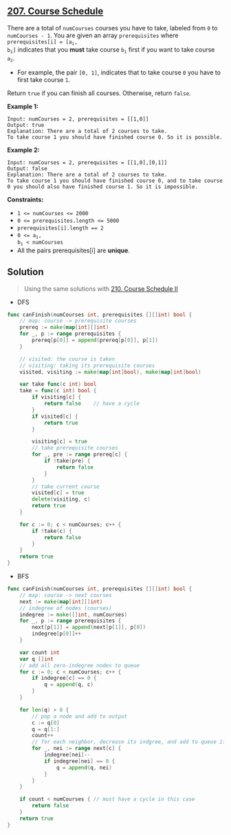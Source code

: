 ## [207. Course Schedule](https://leetcode.com/problems/course-schedule/)


There are a total of `numCourses` courses you have to take, labeled from `0` to `numCourses - 1`. You are given an array `prerequisites` where <code>prerequisites[i] = [a<sub style="display: inline;">i</sub>, b<sub style="display: inline;">i</sub>]</code> indicates that you **must** take course <code>b<sub style="display: inline;">i</sub></code> first if you want to take course <code>a<sub style="display: inline;">i</sub></code>.

*   For example, the pair `[0, 1]`, indicates that to take course `0` you have to first take course `1`.

Return `true` if you can finish all courses. Otherwise, return `false`.

**Example 1:**

```
Input: numCourses = 2, prerequisites = [[1,0]]
Output: true
Explanation: There are a total of 2 courses to take. 
To take course 1 you should have finished course 0. So it is possible.
```

**Example 2:**

```
Input: numCourses = 2, prerequisites = [[1,0],[0,1]]
Output: false
Explanation: There are a total of 2 courses to take. 
To take course 1 you should have finished course 0, and to take course 0 you should also have finished course 1. So it is impossible.
```

**Constraints:**

*   `1 <= numCourses <= 2000`
*   `0 <= prerequisites.length <= 5000`
*   `prerequisites[i].length == 2`
*   <code>0 <= a<sub style="display: inline;">i</sub>, b<sub style="display: inline;">i</sub> < numCourses</code>
*   All the pairs prerequisites[i] are **unique**.



## Solution

> Using the same solutions with [210. Course Schedule II](https://leetcode.com/problems/course-schedule-ii/) 

- DFS

```go
func canFinish(numCourses int, prerequisites [][]int) bool {
    // map: course -> prerequisite courses
    prereq := make(map[int][]int)
    for _, p := range prerequisites {
        prereq[p[0]] = append(prereq[p[0]], p[1])
    }

    // visited: the course is taken
    // visiting: taking its prerequisite courses
    visited, visiting := make(map[int]bool), make(map[int]bool)

    var take func(c int) bool
    take = func(c int) bool {
        if visiting[c] {
            return false    // have a cycle
        }
        if visited[c] {
            return true
        }

        visiting[c] = true
        // take prerequisite courses
        for _, pre := range prereq[c] {
            if !take(pre) {
                return false
            }
        }
        // take current course
        visited[c] = true
        delete(visiting, c)
        return true
    }

    for c := 0; c < numCourses; c++ {
        if !take(c) {
            return false
        }
    }
    return true
}
```



- BFS

```go
func canFinish(numCourses int, prerequisites [][]int) bool {
	// map: course -> next courses
	next := make(map[int][]int)
	// indegree of nodes (courses)
	indegree := make([]int, numCourses)
	for _, p := range prerequisites {
		next[p[1]] = append(next[p[1]], p[0])
		indegree[p[0]]++
	}

	var count int
	var q []int
	// add all zero-indegree nodes to queue
	for c := 0; c < numCourses; c++ {
		if indegree[c] == 0 {
			q = append(q, c)
		}
	}

	for len(q) > 0 {
		// pop a node and add to output
		c := q[0]
		q = q[1:]
		count++
		// for each neighbor, decrease its indgree, and add to queue if indegree becomes 0
		for _, nei := range next[c] {
			indegree[nei]--
			if indegree[nei] == 0 {
				q = append(q, nei)
			}
		}
	}

	if count < numCourses {	// must have a cycle in this case
		return false
	}
	return true
}
```

